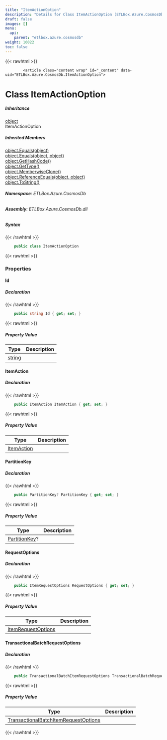 ```yaml
---
title: "ItemActionOption"
description: "Details for Class ItemActionOption (ETLBox.Azure.CosmosDb)"
draft: false
images: []
menu:
  api:
    parent: "etlbox.azure.cosmosdb"
weight: 10022
toc: false
---
```


{{< rawhtml >}}

            <article class="content wrap" id="_content" data-uid="ETLBox.Azure.CosmosDb.ItemActionOption">
  <h1 id="ETLBox_Azure_CosmosDb_ItemActionOption" data-uid="ETLBox.Azure.CosmosDb.ItemActionOption" class="text-break">Class ItemActionOption</h1>
  <div class="markdown level0 summary"></div>
  <div class="markdown level0 conceptual"></div>
  <div class="inheritance">
    <h5>Inheritance</h5>
    <div class="level0"><a class="xref" href="https://learn.microsoft.com/dotnet/api/system.object">object</a></div>
    <div class="level1"><span class="xref">ItemActionOption</span></div>
  </div>
  <div class="inheritedMembers">
    <h5>Inherited Members</h5>
    <div>
      <a class="xref" href="https://learn.microsoft.com/dotnet/api/system.object.equals#system-object-equals(system-object)">object.Equals(object)</a>
    </div>
    <div>
      <a class="xref" href="https://learn.microsoft.com/dotnet/api/system.object.equals#system-object-equals(system-object-system-object)">object.Equals(object, object)</a>
    </div>
    <div>
      <a class="xref" href="https://learn.microsoft.com/dotnet/api/system.object.gethashcode">object.GetHashCode()</a>
    </div>
    <div>
      <a class="xref" href="https://learn.microsoft.com/dotnet/api/system.object.gettype">object.GetType()</a>
    </div>
    <div>
      <a class="xref" href="https://learn.microsoft.com/dotnet/api/system.object.memberwiseclone">object.MemberwiseClone()</a>
    </div>
    <div>
      <a class="xref" href="https://learn.microsoft.com/dotnet/api/system.object.referenceequals">object.ReferenceEquals(object, object)</a>
    </div>
    <div>
      <a class="xref" href="https://learn.microsoft.com/dotnet/api/system.object.tostring">object.ToString()</a>
    </div>
  </div>
<h6><strong>Namespace</strong>: ETLBox.Azure.CosmosDb</h6>
  <h6><strong>Assembly</strong>: ETLBox.Azure.CosmosDb.dll</h6>
  <h5 id="ETLBox_Azure_CosmosDb_ItemActionOption_syntax">Syntax</h5>
{{< /rawhtml >}}

```C#
    public class ItemActionOption
```

{{< rawhtml >}}
  <h3 id="properties">Properties
</h3>
  <a id="ETLBox_Azure_CosmosDb_ItemActionOption_Id_" data-uid="ETLBox.Azure.CosmosDb.ItemActionOption.Id*"></a>
  <h4 id="ETLBox_Azure_CosmosDb_ItemActionOption_Id" data-uid="ETLBox.Azure.CosmosDb.ItemActionOption.Id">Id</h4>
  <div class="markdown level1 summary"></div>
  <div class="markdown level1 conceptual"></div>
  <h5 class="declaration">Declaration</h5>
{{< /rawhtml >}}

```C#
    public string Id { get; set; }
```

{{< rawhtml >}}
  <h5 class="propertyValue">Property Value</h5>
  <table class="table table-bordered table-condensed">
    <thead>
      <tr>
        <th>Type</th>
        <th>Description</th>
      </tr>
    </thead>
    <tbody>
      <tr>
        <td><a class="xref" href="https://learn.microsoft.com/dotnet/api/system.string">string</a></td>
        <td></td>
      </tr>
    </tbody>
  </table>
  <a id="ETLBox_Azure_CosmosDb_ItemActionOption_ItemAction_" data-uid="ETLBox.Azure.CosmosDb.ItemActionOption.ItemAction*"></a>
  <h4 id="ETLBox_Azure_CosmosDb_ItemActionOption_ItemAction" data-uid="ETLBox.Azure.CosmosDb.ItemActionOption.ItemAction">ItemAction</h4>
  <div class="markdown level1 summary"></div>
  <div class="markdown level1 conceptual"></div>
  <h5 class="declaration">Declaration</h5>
{{< /rawhtml >}}

```C#
    public ItemAction ItemAction { get; set; }
```

{{< rawhtml >}}
  <h5 class="propertyValue">Property Value</h5>
  <table class="table table-bordered table-condensed">
    <thead>
      <tr>
        <th>Type</th>
        <th>Description</th>
      </tr>
    </thead>
    <tbody>
      <tr>
        <td><a class="xref" href="/api/etlbox.azure.cosmosdb/itemaction">ItemAction</a></td>
        <td></td>
      </tr>
    </tbody>
  </table>
  <a id="ETLBox_Azure_CosmosDb_ItemActionOption_PartitionKey_" data-uid="ETLBox.Azure.CosmosDb.ItemActionOption.PartitionKey*"></a>
  <h4 id="ETLBox_Azure_CosmosDb_ItemActionOption_PartitionKey" data-uid="ETLBox.Azure.CosmosDb.ItemActionOption.PartitionKey">PartitionKey</h4>
  <div class="markdown level1 summary"></div>
  <div class="markdown level1 conceptual"></div>
  <h5 class="declaration">Declaration</h5>
{{< /rawhtml >}}

```C#
    public PartitionKey? PartitionKey { get; set; }
```

{{< rawhtml >}}
  <h5 class="propertyValue">Property Value</h5>
  <table class="table table-bordered table-condensed">
    <thead>
      <tr>
        <th>Type</th>
        <th>Description</th>
      </tr>
    </thead>
    <tbody>
      <tr>
        <td><a class="xref" href="https://learn.microsoft.com/dotnet/api/microsoft.azure.cosmos.partitionkey">PartitionKey</a>?</td>
        <td></td>
      </tr>
    </tbody>
  </table>
  <a id="ETLBox_Azure_CosmosDb_ItemActionOption_RequestOptions_" data-uid="ETLBox.Azure.CosmosDb.ItemActionOption.RequestOptions*"></a>
  <h4 id="ETLBox_Azure_CosmosDb_ItemActionOption_RequestOptions" data-uid="ETLBox.Azure.CosmosDb.ItemActionOption.RequestOptions">RequestOptions</h4>
  <div class="markdown level1 summary"></div>
  <div class="markdown level1 conceptual"></div>
  <h5 class="declaration">Declaration</h5>
{{< /rawhtml >}}

```C#
    public ItemRequestOptions RequestOptions { get; set; }
```

{{< rawhtml >}}
  <h5 class="propertyValue">Property Value</h5>
  <table class="table table-bordered table-condensed">
    <thead>
      <tr>
        <th>Type</th>
        <th>Description</th>
      </tr>
    </thead>
    <tbody>
      <tr>
        <td><a class="xref" href="https://learn.microsoft.com/dotnet/api/microsoft.azure.cosmos.itemrequestoptions">ItemRequestOptions</a></td>
        <td></td>
      </tr>
    </tbody>
  </table>
  <a id="ETLBox_Azure_CosmosDb_ItemActionOption_TransactionalBatchRequestOptions_" data-uid="ETLBox.Azure.CosmosDb.ItemActionOption.TransactionalBatchRequestOptions*"></a>
  <h4 id="ETLBox_Azure_CosmosDb_ItemActionOption_TransactionalBatchRequestOptions" data-uid="ETLBox.Azure.CosmosDb.ItemActionOption.TransactionalBatchRequestOptions">TransactionalBatchRequestOptions</h4>
  <div class="markdown level1 summary"></div>
  <div class="markdown level1 conceptual"></div>
  <h5 class="declaration">Declaration</h5>
{{< /rawhtml >}}

```C#
    public TransactionalBatchItemRequestOptions TransactionalBatchRequestOptions { get; set; }
```

{{< rawhtml >}}
  <h5 class="propertyValue">Property Value</h5>
  <table class="table table-bordered table-condensed">
    <thead>
      <tr>
        <th>Type</th>
        <th>Description</th>
      </tr>
    </thead>
    <tbody>
      <tr>
        <td><a class="xref" href="https://learn.microsoft.com/dotnet/api/microsoft.azure.cosmos.transactionalbatchitemrequestoptions">TransactionalBatchItemRequestOptions</a></td>
        <td></td>
      </tr>
    </tbody>
  </table>

{{< /rawhtml >}}
